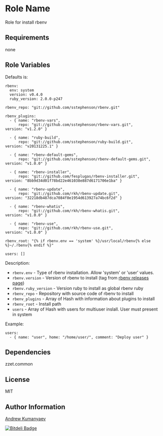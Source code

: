 Role Name
========

Role for install rbenv

Requirements
------------

none

Role Variables
--------------

Defaults is:

    rbenv:
      env: system
      version: v0.4.0
      ruby_version: 2.0.0-p247

    rbenv_repo: "git://github.com/sstephenson/rbenv.git"

    rbenv_plugins:
      - { name: "rbenv-vars",
          repo: "git://github.com/sstephenson/rbenv-vars.git",         version: "v1.2.0" }

      - { name: "ruby-build",
          repo: "git://github.com/sstephenson/ruby-build.git",         version: "v20131225.1" }

      - { name: "rbenv-default-gems",
          repo: "git://github.com/sstephenson/rbenv-default-gems.git", version: "v1.0.0" }

      - { name: "rbenv-installer",
          repo: "git://github.com/fesplugas/rbenv-installer.git",      version: "8bb9d34d01f78bd22e461038e887d6171706e1ba" }

      - { name: "rbenv-update",
          repo: "git://github.com/rkh/rbenv-update.git",               version: "32218db487dca7084f0e1954d613927a74bc6f2d" }

      - { name: "rbenv-whatis",
          repo: "git://github.com/rkh/rbenv-whatis.git",               version: "v1.0.0" }

      - { name: "rbenv-use",
          repo: "git://github.com/rkh/rbenv-use.git",                  version: "v1.0.0" }

    rbenv_root: "{% if rbenv.env == 'system' %}/usr/local/rbenv{% else %}~/.rbenv{% endif %}"

    users: []

Description:

- ` rbenv.env ` - Type of rbenv installation. Allow 'system' or 'user' values.
- ` rbenv.version ` - Version of rbenv to install (tag from [rbenv releases page](https://github.com/sstephenson/rbenv/releases))
- ` rbenv.ruby_version ` - Version ruby to install as global rbenv ruby
- ` rbenv_repo ` - Repository with source code of rbenv to install
- ` rbenv_plugins ` - Array of Hash with information about plugins to install
- ` rbenv_root ` - Install path
- ` users ` - Array of Hash with users for multiuser inslall. User must present in system

Example:

    users:
      - { name: "user", home: "/home/user/", comment: "Deploy user" }

Dependencies
------------

zzet.common

License
-------

MIT

Author Information
------------------

[Andrew Kumanyaev](http://github.com/zzet)

[![Bitdeli Badge](https://d2weczhvl823v0.cloudfront.net/zzet/ansible-rbenv-role/trend.png)](https://bitdeli.com/free "Bitdeli Badge")

